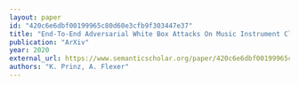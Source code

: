 ```yaml
---
layout: paper
id: "420c6e6dbf00199965c80d60e3cfb9f303447e37"
title: "End-To-End Adversarial White Box Attacks On Music Instrument Classification"
publication: "ArXiv"
year: 2020
external_url: https://www.semanticscholar.org/paper/420c6e6dbf00199965c80d60e3cfb9f303447e37
authors: "K. Prinz, A. Flexer"
---
```

